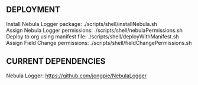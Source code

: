 ## DEPLOYMENT
Install Nebula Logger package: ./scripts/shell/installNebula.sh  
Assign Nebula Logger permissions: ./scripts/shell/nebulaPermissions.sh  
Deploy to org using manifest file: ./scripts/shell/deployWithManifest.sh  
Assign Field Change permissions: ./scripts/shell/fieldChangePermissions.sh  

## CURRENT DEPENDENCIES

Nebula Logger: https://github.com/jongpie/NebulaLogger
